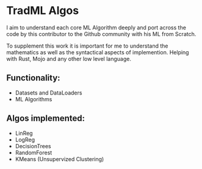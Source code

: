 # TradML Algos

I aim to understand each core ML Algorithm deeply and port across the code by this contributor to the Github community with his ML from Scratch.

To supplement this work it is important for me to understand the mathematics as well as the syntactical aspects of implemention. Helping with Rust, Mojo and any other low level language.

## Functionality:
- Datasets and DataLoaders
- ML Algorithms

## Algos implemented:
- LinReg
- LogReg
- DecisionTrees
- RandomForest
- KMeans (Unsupervized Clustering)